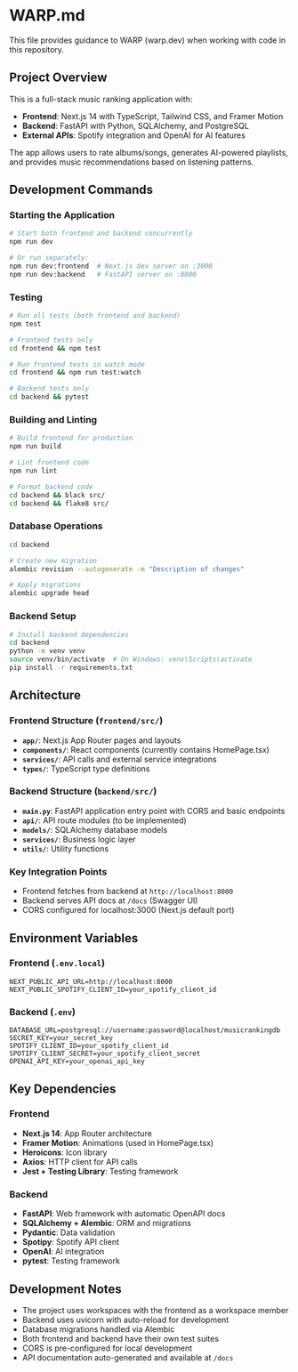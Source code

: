 # WARP.md

This file provides guidance to WARP (warp.dev) when working with code in this repository.

## Project Overview

This is a full-stack music ranking application with:
- **Frontend**: Next.js 14 with TypeScript, Tailwind CSS, and Framer Motion
- **Backend**: FastAPI with Python, SQLAlchemy, and PostgreSQL
- **External APIs**: Spotify integration and OpenAI for AI features

The app allows users to rate albums/songs, generates AI-powered playlists, and provides music recommendations based on listening patterns.

## Development Commands

### Starting the Application
```bash
# Start both frontend and backend concurrently
npm run dev

# Or run separately:
npm run dev:frontend  # Next.js dev server on :3000
npm run dev:backend   # FastAPI server on :8000
```

### Testing
```bash
# Run all tests (both frontend and backend)
npm test

# Frontend tests only
cd frontend && npm test

# Run frontend tests in watch mode
cd frontend && npm run test:watch

# Backend tests only
cd backend && pytest
```

### Building and Linting
```bash
# Build frontend for production
npm run build

# Lint frontend code
npm run lint

# Format backend code
cd backend && black src/
cd backend && flake8 src/
```

### Database Operations
```bash
cd backend

# Create new migration
alembic revision --autogenerate -m "Description of changes"

# Apply migrations
alembic upgrade head
```

### Backend Setup
```bash
# Install backend dependencies
cd backend
python -m venv venv
source venv/bin/activate  # On Windows: venv\Scripts\activate
pip install -r requirements.txt
```

## Architecture

### Frontend Structure (`frontend/src/`)
- **`app/`**: Next.js App Router pages and layouts
- **`components/`**: React components (currently contains HomePage.tsx)
- **`services/`**: API calls and external service integrations
- **`types/`**: TypeScript type definitions

### Backend Structure (`backend/src/`)
- **`main.py`**: FastAPI application entry point with CORS and basic endpoints
- **`api/`**: API route modules (to be implemented)
- **`models/`**: SQLAlchemy database models
- **`services/`**: Business logic layer
- **`utils/`**: Utility functions

### Key Integration Points
- Frontend fetches from backend at `http://localhost:8000`
- Backend serves API docs at `/docs` (Swagger UI)
- CORS configured for localhost:3000 (Next.js default port)

## Environment Variables

### Frontend (`.env.local`)
```
NEXT_PUBLIC_API_URL=http://localhost:8000
NEXT_PUBLIC_SPOTIFY_CLIENT_ID=your_spotify_client_id
```

### Backend (`.env`)
```
DATABASE_URL=postgresql://username:password@localhost/musicrankingdb
SECRET_KEY=your_secret_key
SPOTIFY_CLIENT_ID=your_spotify_client_id
SPOTIFY_CLIENT_SECRET=your_spotify_client_secret
OPENAI_API_KEY=your_openai_api_key
```

## Key Dependencies

### Frontend
- **Next.js 14**: App Router architecture
- **Framer Motion**: Animations (used in HomePage.tsx)
- **Heroicons**: Icon library
- **Axios**: HTTP client for API calls
- **Jest + Testing Library**: Testing framework

### Backend  
- **FastAPI**: Web framework with automatic OpenAPI docs
- **SQLAlchemy + Alembic**: ORM and migrations
- **Pydantic**: Data validation
- **Spotipy**: Spotify API client
- **OpenAI**: AI integration
- **pytest**: Testing framework

## Development Notes

- The project uses workspaces with the frontend as a workspace member
- Backend uses uvicorn with auto-reload for development
- Database migrations handled via Alembic
- Both frontend and backend have their own test suites
- CORS is pre-configured for local development
- API documentation auto-generated and available at `/docs`